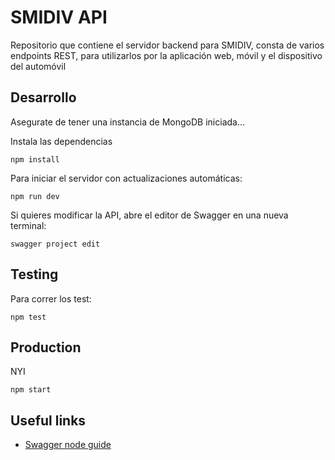 # SMIDIV API

Repositorio que contiene el servidor backend para SMIDIV, consta de varios endpoints
REST, para utilizarlos por la aplicación web, móvil y el dispositivo del automóvil

## Desarrollo

Asegurate de tener una instancia de MongoDB iniciada...

Instala las dependencias
```shell
npm install
```

Para iniciar el servidor con actualizaciones automáticas:
```shell
npm run dev
```

Si quieres modificar la API, abre el editor de Swagger en una nueva terminal:
```shell
swagger project edit
```

## Testing

Para correr los test:
```shell
npm test
```


## Production

NYI
```shell
npm start
```

## Useful links

- [Swagger node guide](https://github.com/swagger-api/swagger-node/blob/master/docs/README.md)

